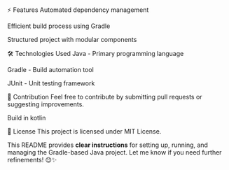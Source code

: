 ⚡ Features
Automated dependency management

  Efficient build process using Gradle

  Structured project with modular components

🛠️ Technologies Used
Java - Primary programming language

Gradle - Build automation tool

JUnit - Unit testing framework

🎯 Contribution
Feel free to contribute by submitting pull requests or suggesting improvements.

Build in kotlin

📄 License
This project is licensed under MIT License.

This README provides **clear instructions** for setting up, running, and managing the Gradle-based Java project. Let me know if you need further refinements! 😊✨


